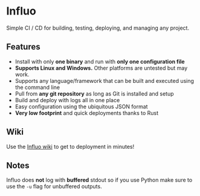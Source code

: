 # Influo
Simple CI / CD for building, testing, deploying, and managing any project.

## Features

* Install with only **one binary** and run with **only one configuration file**
* **Supports Linux and Windows.** Other platforms are untested but may work.
* Supports any language/framework that can be built and executed using the command line
* Pull from **any git repository** as long as Git is installed and setup
* Build and deploy with logs all in one place
* Easy configuration using the ubiquitous JSON format
* **Very low footprint** and quick deployments thanks to Rust

## Wiki

Use the [Influo wiki](https://github.com/Danktronics/Influo/wiki) to get to deployment in minutes!

## Notes
Influo does **not** log with **buffered** stdout so if you use Python make sure to use the `-u` flag for unbuffered outputs.
